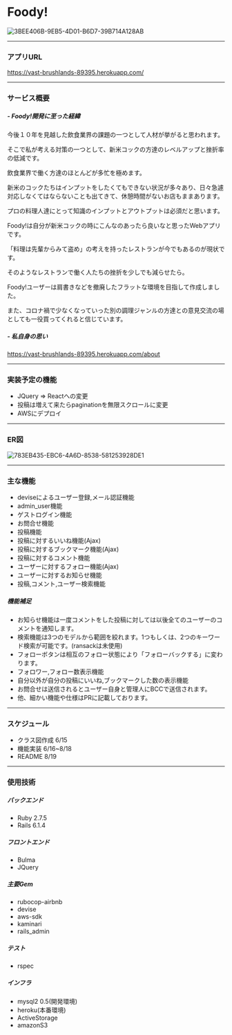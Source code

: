 # Foody!

![3BEE406B-9EB5-4D01-B6D7-39B714A128AB](https://user-images.githubusercontent.com/100200496/185188262-914d6ddc-172d-4e99-8cf8-a9f06f089069.png)

---

### アプリURL
https://vast-brushlands-89395.herokuapp.com/

---

### サービス概要

##### - Foody!開発に至った経緯
今後１０年を見越した飲食業界の課題の一つとして人材が挙がると思われます。

そこで私が考える対策の一つとして、新米コックの方達のレベルアップと挫折率の低減です。

飲食業界で働く方達のほとんどが多忙を極めます。

新米のコックたちはインプットをしたくてもできない状況が多々あり、日々急遽対応しなくてはならないことも出てきて、休憩時間がないお店もままあります。

プロの料理人達にとって知識のインプットとアウトプットは必須だと思います。

Foody!は自分が新米コックの時にこんなのあったら良いなと思ったWebアプリです。

「料理は先輩からみて盗め」の考えを持ったレストランが今でもあるのが現状です。

そのようなレストランで働く人たちの挫折を少しでも減らせたら。

Foody!ユーザーは肩書きなどを撤廃したフラットな環境を目指して作成しました。

また、コロナ禍で少なくなっていった別の調理ジャンルの方達との意見交流の場としても一役買ってくれると信じています。

##### - 私自身の思い
https://vast-brushlands-89395.herokuapp.com/about

---

### 実装予定の機能
* JQuery => Reactへの変更
* 投稿は増えて来たらpaginationを無限スクロールに変更
* AWSにデプロイ

---

### ER図
![783EB435-EBC6-4A6D-8538-581253928DE1](https://user-images.githubusercontent.com/100200496/185433655-21e8bd51-8752-4de8-82ec-f443214aadd7.png)

---

### 主な機能
* deviseによるユーザー登録,メール認証機能
* admin_user機能
* ゲストログイン機能
* お問合せ機能
* 投稿機能
* 投稿に対するいいね機能(Ajax)
* 投稿に対するブックマーク機能(Ajax)
* 投稿に対するコメント機能
* ユーザーに対するフォロー機能(Ajax)
* ユーザーに対するお知らせ機能
* 投稿,コメント,ユーザー検索機能

##### 機能補足
* お知らせ機能は一度コメントをした投稿に対しては以後全てのユーザーのコメントを通知します。
* 検索機能は3つのモデルから範囲を絞れます。1つもしくは、2つのキーワード検索が可能です。(ransackは未使用)
* フォローボタンは相互のフォロー状態により「フォローバックする」に変わります。
* フォロワー,フォロー数表示機能
* 自分以外が自分の投稿にいいね,ブックマークした数の表示機能
* お問合せは送信されるとユーザー自身と管理人にBCCで送信されます。
* 他、細かい機能や仕様はPRに記載しております。

---

### スケジュール
* クラス図作成 6/15
* 機能実装 6/16~8/18
* README 8/19

---

### 使用技術
##### バックエンド
* Ruby 2.7.5
* Rails 6.1.4

##### フロントエンド
* Bulma
* JQuery

##### 主要Gem
* rubocop-airbnb
* devise
* aws-sdk
* kaminari
* rails_admin

##### テスト
* rspec

##### インフラ
* mysql2 0.5(開発環境)
* heroku(本番環境)
* ActiveStorage
* amazonS3
